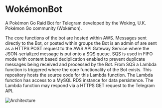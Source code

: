 # WokémonBot

A Pokémon Go Raid Bot for Telegram developed by the Woking, U.K. Pokémon Go community (Wokémon).

The core functions of the bot are hosted within AWS. Messages sent directly to the Bot, or posted within groups the Bot is an admin of are sent as a HTTPS POST request to the AWS API Gateway Service where the JSON-serialized message is put onto a SQS queue. SQS is used in FIFO mode with content based dediplication enabled to prevent duplicate messages being received and processed by the Bot. From SQS a Lambda function is triggered where the core functionality of the Bot exists. This repository hosts the source code for this Lambda function. The Lambda function has access to a MySQL RDS instance for data persistence. The Lambda function may respond via a HTTPS GET request to the Telegram API.

![Architecture](https://i.imgur.com/GtC1eUk.png)
